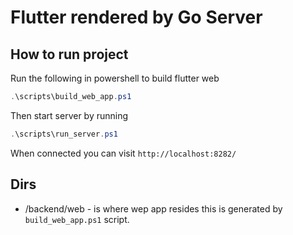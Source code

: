 # Flutter rendered by Go Server

## How to run project

Run the following in powershell to build flutter web

```powershell
.\scripts\build_web_app.ps1
```

Then start server by running

```powershell
.\scripts\run_server.ps1
```

When connected you can visit `http://localhost:8282/`

## Dirs

- /backend/web - is where wep app resides this is generated by `build_web_app.ps1` script.